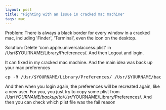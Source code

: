 ```yaml
---
layout: post
title: "Fighting with an issue in cracked mac machine"
tags: mac
---
```


Problem: There is always a black border for every window in a cracked mac, including 'Finder', 'Terminal', even the icon on the desktop.

Solution: Delete 'com.apple.universalaccess.plist' in /Usr/$YOURNAME/Library/Preferences/. And then Logout and login.

It can fixed in my cracked mac machine.
And the main idea was back up your mac preferences
<pre name='code' class='css'>
cp -R /Usr/$YOURNAME/Library/Preferences/ /Usr/$YOURNAME/backup/
</pre>

And then when you login again, the preferences will be recreated again, like a new user.
For you, you just try to copy some plist from /Usr/$YOURNAME/backup/ to /Usr/$YOURNAME/Library/Preferences/. And then you can check which plist file was the fail reason

